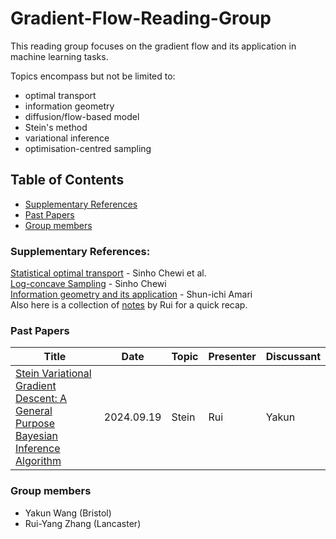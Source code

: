 # Gradient-Flow-Reading-Group
 
This reading group focuses on the gradient flow and its application in machine learning tasks.  

Topics encompass but not be limited to: 
- optimal transport
- information geometry
- diffusion/flow-based model
- Stein's method
- variational inference
- optimisation-centred sampling


## Table of Contents
- [Supplementary References](#supplementary-references)
- [Past Papers](#past-papers)
- [Group members](#group-members)

### Supplementary References:   
[Statistical optimal transport](https://arxiv.org/abs/2407.18163) -  Sinho Chewi et al.     
[Log-concave Sampling](https://chewisinho.github.io/main.pdf) - Sinho Chewi      
[Information geometry and its application](https://link.springer.com/book/10.1007/978-4-431-55978-8) - Shun-ichi Amari      
Also here is a collection of [notes](https://shusheng3927.github.io/notes.html) by Rui for a quick recap.



### Past Papers  

| Title | Date | Topic | Presenter | Discussant |
|-------|------|-------|-----------|------------|
|[Stein Variational Gradient Descent: A General Purpose Bayesian Inference Algorithm](https://arxiv.org/abs/1608.04471)| 2024.09.19 | Stein | Rui | Yakun |

### Group members
- Yakun Wang (Bristol)
- Rui-Yang Zhang (Lancaster)
